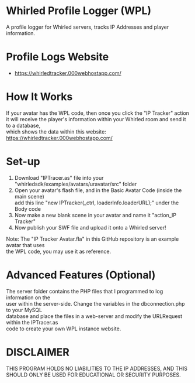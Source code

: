 # Whirled Profile Logger (WPL)
A profile logger for Whirled servers, tracks IP Addresses and player information.

# Profile Logs Website
- https://whirledtracker.000webhostapp.com/

# How It Works
If your avatar has the WPL code, then once you click the "IP Tracker" action  
it will receive the player's information within your Whirled room and send it to a database,  
which shows the data within this website: https://whirledtracker.000webhostapp.com/

# Set-up
1. Download "IPTracer.as" file into your "whirledsdk/examples/avatars/uravatar/src" folder  
2. Open your avatar's flash file, and in the Basic Avatar Code (inside the main scene)  
add this line "new IPTracker(_ctrl, loaderInfo.loaderURL);" under the Body code  
3. Now make a new blank scene in your avatar and name it "action_IP Tracker"  
4. Now publish your SWF file and upload it onto a Whirled server!  

Note: The "IP Tracker Avatar.fla" in this GitHub repository is an example avatar that uses  
the WPL code, you may use it as reference.

# Advanced Features (Optional)
The server folder contains the PHP files that I programmed to log information on the  
user within the server-side. Change the variables in the dbconnection.php to your MySQL  
database and place the files in a web-server and modify the URLRequest within the IPTracer.as  
code to create your own WPL instance website.

# DISCLAIMER
THIS PROGRAM HOLDS NO LIABILITIES TO THE IP ADDRESSES, AND THIS SHOULD ONLY BE USED FOR EDUCATIONAL OR SECURITY PURPOSES.  
